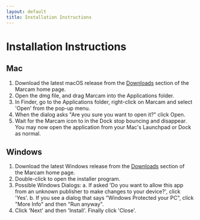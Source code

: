 ```yaml
---
layout: default
title: Installation Instructions
---
```

# Installation Instructions

## Mac
1. Download the latest macOS release from the [Downloads](index#downloads)
section of the Marcam home page.
1. Open the dmg file, and drag Marcam into the Applications folder.
1. In Finder, go to the Applications folder, right-click on Marcam and select
'Open' from the pop-up menu.
1. When the dialog asks "Are you sure you want to open it?" click Open.
1. Wait for the Marcam icon to in the Dock stop bouncing and disappear.  You may now open
the application from your Mac's Launchpad or Dock as normal.

## Windows
1. Download the latest Windows release from the [Downloads](index#downloads)
section of the Marcam home page.
1. Double-click to open the installer program.
1. Possible Windows Dialogs:
   a. If asked 'Do you want to allow this app from an unknown publisher to make changes to your device?', click 'Yes'.
   b. If you see a dialog that says "Windows Protected your PC", click "More Info" and then "Run anyway".
1. Click 'Next' and then 'Install'.  Finally click 'Close'.
